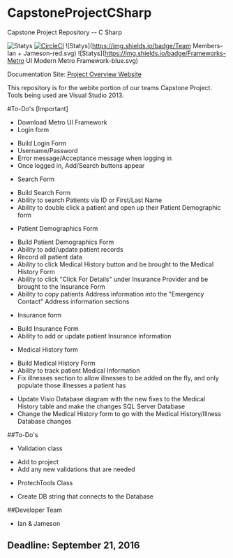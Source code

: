 # CapstoneProjectCSharp
Capstone Project Repository -- C Sharp 

![Statys](https://img.shields.io/badge/Complete-5%25-orange.svg) [![CircleCI](https://img.shields.io/circleci/project/BrightFlair/PHP.Gt.svg?maxAge=2592000?style=flat-square)]()
![Statys](https://img.shields.io/badge/Team Members-Ian + Jameson-red.svg)
![Statys](https://img.shields.io/badge/Frameworks-Metro UI Modern Metro Framework-blue.svg)

Documentation Site:
 [Project Overview Website](https://gorgonsmaze.github.io/CapstoneOverview/)
 
 This repository is for the webite portion of our teams Capstone Project.
 Tools being used are Visual Studio 2013.

#To-Do's [Important]
* Download Metro UI Framework
* Login form
 - Build Login Form
 - Username/Password
 - Error message/Acceptance message when logging in
 - Once logged in, Add/Search buttons appear
 
* Search Form
 - Build Search Form
 - Ability to search Patients via ID or First/Last Name
 - Ability to double click a patient and open up their Patient Demographic form
 
* Patient Demographics Form
 - Build Patient Demographics Form
 - Ability to add/update patient records
 - Record all patient data
 - Ability to click Medical History button and be brought to the Medical History Form
 - Ability to click "Click For Details" under Insurance Provider and be brought to the Insurance Form
 - Ability to copy patients Address information into the "Emergency Contact" Address information sections

* Insurance form
 - Build Insurance Form
 - Ability to add or update patient Insurance information

* Medical History form
 - Build Medical History Form
 - Ability to track patient Medical Information
 - Fix illnesses section to allow illnesses to be added on the fly, and only populate those illnesses a patient has
* Update Visio Database diagram with the new fixes to the Medical History table and make the changes SQL Server Database
* Change the Medical History form to go with the Medical History/Illness Database changes

##To-Do's
* Validation class
 - Add to project
 - Add any new validations that are needed
* ProtechTools Class
 - Create DB string that connects to the Database

##Developer Team
 * Ian & Jameson
 

## Deadline: September 21, 2016
